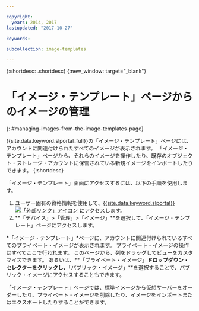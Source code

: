 ```yaml
---

copyright:
  years: 2014, 2017
lastupdated: "2017-10-27"

keywords:

subcollection: image-templates

---
```


{:shortdesc: .shortdesc}
{:new_window: target="_blank"}

# 「イメージ・テンプレート」ページからのイメージの管理
{: #managing-images-from-the-image-templates-page}

{{site.data.keyword.slportal_full}}の「イメージ・テンプレート」ページには、アカウントに関連付けられたすべてのイメージが表示されます。 「イメージ・テンプレート」ページから、それらのイメージを操作したり、既存のオブジェクト・ストレージ・アカウントに保管されている新規イメージをインポートしたりできます。
{:shortdesc}

「イメージ・テンプレート」画面にアクセスするには、以下の手順を使用します。

1. ユーザー固有の資格情報を使用して、[{{site.data.keyword.slportal}} ![「外部リンク」アイコン](../../icons/launch-glyph.svg "「外部リンク」アイコン")](https://control.softlayer.com/) にアクセスします。
2. **「デバイス」>「管理」>「イメージ」**を選択して、「イメージ・テンプレート」ページにアクセスします。

*「イメージ・テンプレート」*ページに、アカウントに関連付けられているすべてのプライベート・イメージが表示されます。 プライベート・イメージの操作はすべてここで行われます。 このページから、列をドラッグしてビューをカスタマイズできます。 あるいは、**「プライベート・イメージ」**ドロップダウン・セレクターをクリックし、**「パブリック・イメージ」**を選択することで、パブリック・イメージにアクセスすることもできます。

「イメージ・テンプレート」ページでは、標準イメージから仮想サーバーをオーダーしたり、プライベート・イメージを削除したり、イメージをインポートまたはエクスポートしたりすることができます。
